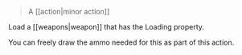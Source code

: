 > A [[action|minor action]]

Load a [[weapons|weapon]] that has the Loading property.

You can freely draw the ammo needed for this as part of this action.
